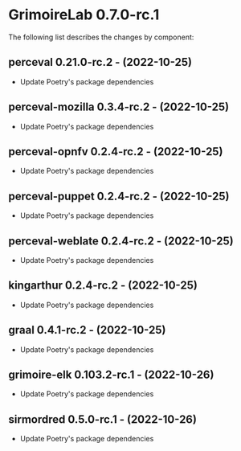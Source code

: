 # GrimoireLab 0.7.0-rc.1
The following list describes the changes by component:






  ## perceval 0.21.0-rc.2 - (2022-10-25)
  
  * Update Poetry's package dependencies
  ## perceval-mozilla 0.3.4-rc.2 - (2022-10-25)
  
  * Update Poetry's package dependencies
  ## perceval-opnfv 0.2.4-rc.2 - (2022-10-25)
  
  * Update Poetry's package dependencies
  ## perceval-puppet 0.2.4-rc.2 - (2022-10-25)
  
  * Update Poetry's package dependencies
  ## perceval-weblate 0.2.4-rc.2 - (2022-10-25)
  
  * Update Poetry's package dependencies
  ## kingarthur 0.2.4-rc.2 - (2022-10-25)
  
  * Update Poetry's package dependencies
  ## graal 0.4.1-rc.2 - (2022-10-25)
  
  * Update Poetry's package dependencies
  ## grimoire-elk 0.103.2-rc.1 - (2022-10-26)
  
  * Update Poetry's package dependencies
  ## sirmordred 0.5.0-rc.1 - (2022-10-26)
  
  * Update Poetry's package dependencies
